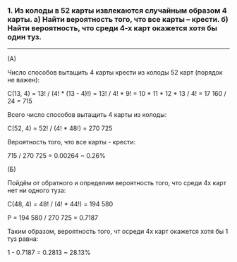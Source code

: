 ### 1. Из колоды в 52 карты извлекаются случайным образом 4 карты. a) Найти вероятность того, что все карты – крести. б) Найти вероятность, что среди 4-х карт окажется хотя бы один туз.

---

(А)

Число способов вытащить 4 карты крести из колоды 52 карт (порядок не важен):

C(13, 4) = 13! / (4! * (13 - 4)!) = 13! / 4! * 9! = 10 * 11 * 12 * 13 / 4! = 17 160 / 24 = 715

Всего число способов вытащить 4 карты из колоды:

C(52, 4) = 52! / (4! * 48!) = 270 725

Вероятность того, что все карты - крести:

715 / 270 725 = 0.00264 ~ 0.26%


(Б)

Пойдём от обратного и определим вероятность того, что среди 4х карт нет ни одного туза:

C(48, 4) = 48! / (4! * 44!) = 194 580

P = 194 580 / 270 725 = 0.7187

Таким образом, вероятность того, чт осреди 4х карт окажется хотя бы 1 туз равна:

1 - 0.7187 = 0.2813 ~ 28.13%

